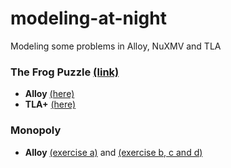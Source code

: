 # modeling-at-night
Modeling some problems in Alloy, NuXMV and TLA


### The Frog Puzzle [(link)](http://www.digyourowngrave.com/frog-jumping-puzzle/)

- __Alloy__ [(here)](https://github.com/vitorenesduarte/modeling-at-night/blob/master/the-frog-puzzle/frogs.als)
- __TLA+__ [(here)](https://github.com/vitorenesduarte/modeling-at-night/blob/master/the-frog-puzzle/frogs.tla)


### Monopoly

- __Alloy__ [(exercise a)](https://github.com/vitorenesduarte/modeling-at-night/blob/master/monopoly/monopoly_a.als) and [(exercise b, c and d)](https://github.com/vitorenesduarte/modeling-at-night/blob/master/monopoly/monopoly_b_c_d.als)

